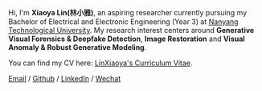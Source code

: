 Hi, I'm **Xiaoya Lin(林小雅)**, an aspiring researcher currently pursuing my Bachelor of Electrical and Electronic Engineering (Year 3) at [Nanyang Technological University](https://www.ntu.edu.sg/). My research interest centers around **Generative Visual Forensics & Deepfake Detection**, **Image Restoration** and **Visual Anomaly & Robust Generative Modeling**.  

You can find my CV here: [LinXiaoya's Curriculum Vitae](../../assets/LinXiaoya_Curriculum_Vitae.pdf).

[Email](mailto:LINX0070@e.ntu.edu.sg) / [Github](https://github.com/0228lin) / [LinkedIn](https://www.linkedin.com/in/xiaoya-lin/) / [Wechat](../../images/wechat.jpg)
